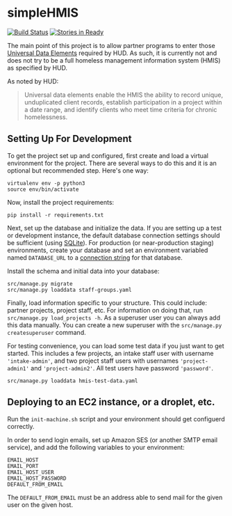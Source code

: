 simpleHMIS
==========

[![Build Status](https://travis-ci.org/CityOfPhiladelphia/simplehmis.svg?branch=master)](https://travis-ci.org/CityOfPhiladelphia/simplehmis)
[![Stories in Ready](https://badge.waffle.io/CityOfPhiladelphia/simplehmis.png?label=ready&title=Ready)](https://waffle.io/CityOfPhiladelphia/simplehmis)

The main point of this project is to allow partner programs to enter those [Universal Data Elements](https://www.hudexchange.info/hmis/hmis-data-and-technical-standards/#elements) required by HUD. As such, it is currently not and does not try to be a full homeless management information system (HMIS) as specified by HUD.

As noted by HUD:

> Universal data elements enable the HMIS the ability to record unique, unduplicated client records, establish participation in a project within a date range, and identify clients who meet time criteria for chronic homelessness.


Setting Up For Development
--------------------------

To get the project set up and configured, first create and load a virtual environment for the project. There are several ways to do this and it is an optional but recommended step. Here's one way:

    virtualenv env -p python3
    source env/bin/activate

Now, install the project requirements:

    pip install -r requirements.txt

Next, set up the database and initialize the data. If you are setting up a test or development instance, the default database connection settings should be sufficient (using [SQLite](https://www.sqlite.org/)). For production (or near-production staging) environments, create your database and set an environment variabled named `DATABASE_URL` to a [connection string](https://github.com/kennethreitz/dj-database-url#url-schema) for that database.

Install the schema and initial data into your database:

    src/manage.py migrate
    src/manage.py loaddata staff-groups.yaml

Finally, load information specific to your structure. This could include: partner projects, project staff, etc. For information on doing that, run `src/manage.py load_projects -h`. As a superuser user you can always add this data manually. You can create a new superuser with the `src/manage.py createsuperuser` command.

For testing convenience, you can load some test data if you just want to get started. This includes a few projects, an intake staff user with username `'intake-admin'`, and two project staff users with usernames `'project-admin1'` and `'project-admin2'`. All test users have password `'password'`.

    src/manage.py loaddata hmis-test-data.yaml



Deploying to an EC2 instance, or a droplet, etc.
------------------------------------------------

Run the `init-machine.sh` script and your environment should get configuerd correctly.

In order to send login emails, set up Amazon SES (or another SMTP email service), and add the following variables to your environment:

    EMAIL_HOST
    EMAIL_PORT
    EMAIL_HOST_USER
    EMAIL_HOST_PASSWORD
    DEFAULT_FROM_EMAIL

The `DEFAULT_FROM_EMAIL` must be an address able to send mail for the given user on the given host.

